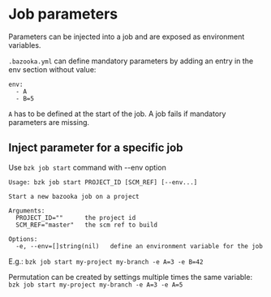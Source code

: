 # Job parameters

Parameters can be injected into a job and are exposed as environment variables.

`.bazooka.yml` can define mandatory parameters by adding an entry in the env section without value:

```
env:
  - A
  - B=5
```

`A` has to be defined at the start of the job. A job fails if mandatory parameters are missing.

## Inject parameter for a specific job

Use `bzk job start` command with --env option

```
Usage: bzk job start PROJECT_ID [SCM_REF] [--env...]

Start a new bazooka job on a project

Arguments:
  PROJECT_ID=""      the project id
  SCM_REF="master"   the scm ref to build

Options:
  -e, --env=[]string(nil)   define an environment variable for the job
```

E.g.:
```bzk job start my-project my-branch -e A=3 -e B=42```

Permutation can be created by settings multiple times the same variable:
```bzk job start my-project my-branch -e A=3 -e A=5```
